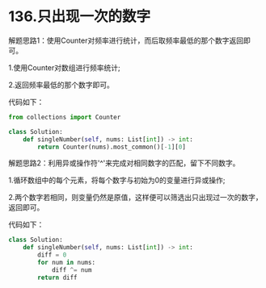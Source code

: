 # 136.只出现一次的数字

解题思路1：使用Counter对频率进行统计，而后取频率最低的那个数字返回即可。

1.使用Counter对数组进行频率统计;

2.返回频率最低的那个数字即可。

代码如下：

```python
from collections import Counter

class Solution:
    def singleNumber(self, nums: List[int]) -> int:
        return Counter(nums).most_common()[-1][0]
```

解题思路2：利用异或操作符'^'来完成对相同数字的匹配，留下不同数字。

1.循环数组中的每个元素，将每个数字与初始为0的变量进行异或操作;

2.两个数字若相同，则变量仍然是原值，这样便可以筛选出只出现过一次的数字，返回即可。

代码如下：

```python
class Solution:
    def singleNumber(self, nums: List[int]) -> int:
        diff = 0
        for num in nums:
            diff ^= num
        return diff
```